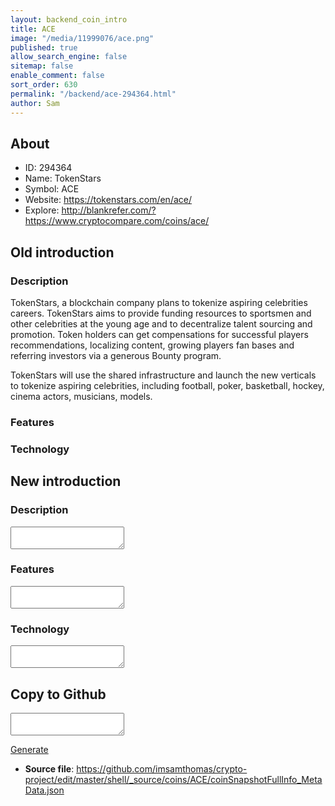 ```yaml
---
layout: backend_coin_intro
title: ACE
image: "/media/11999076/ace.png"
published: true
allow_search_engine: false
sitemap: false
enable_comment: false
sort_order: 630
permalink: "/backend/ace-294364.html"
author: Sam
---
```


## About

- ID: 294364
- Name: TokenStars
- Symbol: ACE
- Website: https://tokenstars.com/en/ace/
- Explore: http://blankrefer.com/?https://www.cryptocompare.com/coins/ace/


## Old introduction

### Description

<p>TokenStars, a blockchain company plans to tokenize aspiring celebrities careers. TokenStars aims to provide funding resources to sportsmen and other celebrities at the young age and to decentralize talent sourcing and promotion. Token holders can get compensations for successful players recommendations, localizing content, growing players fan bases and referring investors via a generous Bounty program.</p><p>TokenStars will use the shared infrastructure and launch the new verticals to tokenize aspiring celebrities, including football, poker, basketball, hockey, cinema actors, musicians, models.</p>

### Features


### Technology




## New introduction


### Description
<textarea id="meta_description" name="description"></textarea>

### Features
<textarea id="meta_features" name="features"></textarea>

### Technology
<textarea id="meta_technology" name="technology"></textarea>


## Copy to Github

<textarea id="coinsnapshotfullinfo_metadata"></textarea>

<a href="#gen" onclick="generateMetaDatJson()">Generate</a>

- **Source file**: <a href="https://github.com/imsamthomas/crypto-project/edit/master/shell/_source/coins/ACE/coinSnapshotFullInfo_MetaData.json">https://github.com/imsamthomas/crypto-project/edit/master/shell/_source/coins/ACE/coinSnapshotFullInfo_MetaData.json</a>

